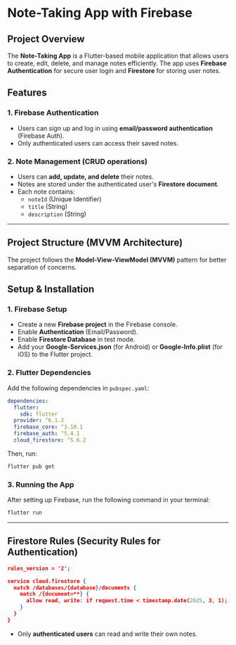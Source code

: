 # **Note-Taking App with Firebase**  

## **Project Overview**  
The **Note-Taking App** is a Flutter-based mobile application that allows users to create, edit, delete, and manage notes efficiently. The app uses **Firebase Authentication** for secure user login and **Firestore** for storing user notes.  

## **Features**  

### **1. Firebase Authentication**  
- Users can sign up and log in using **email/password authentication** (Firebase Auth).  
- Only authenticated users can access their saved notes.  

### **2. Note Management (CRUD operations)**  
- Users can **add, update, and delete** their notes.  
- Notes are stored under the authenticated user's **Firestore document**.  
- Each note contains:  
  - `noteId` (Unique Identifier)  
  - `title` (String)  
  - `description` (String)  

---

## **Project Structure (MVVM Architecture)**  
The project follows the **Model-View-ViewModel (MVVM)** pattern for better separation of concerns.  


## **Setup & Installation**  

### **1. Firebase Setup**  
- Create a new **Firebase project** in the Firebase console.  
- Enable **Authentication** (Email/Password).  
- Enable **Firestore Database** in test mode.  
- Add your **Google-Services.json** (for Android) or **Google-Info.plist** (for iOS) to the Flutter project.  

### **2. Flutter Dependencies**  
Add the following dependencies in `pubspec.yaml`:  
```yaml
dependencies:
  flutter:
    sdk: flutter
  provider: ^6.1.2
  firebase_core: ^3.10.1
  firebase_auth: ^5.4.1
  cloud_firestore: ^5.6.2
```
Then, run:  
```sh
flutter pub get
```

### **3. Running the App**  
After setting up Firebase, run the following command in your terminal:  
```sh
flutter run
```

---

## **Firestore Rules** (Security Rules for Authentication)  
```json
rules_version = '2';

service cloud.firestore {
  match /databases/{database}/documents {
    match /{document=**} {
      allow read, write: if request.time < timestamp.date(2025, 3, 1);
    }
  }
}
```
- Only **authenticated users** can read and write their own notes.
